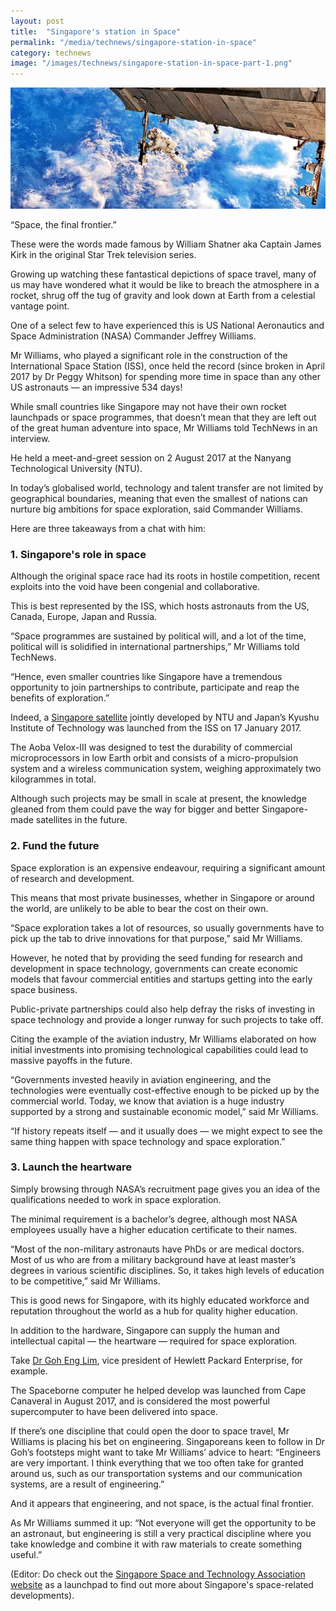 ```yaml
---
layout: post
title:  "Singapore's station in Space"
permalink: "/media/technews/singapore-station-in-space"
category: technews
image: "/images/technews/singapore-station-in-space-part-1.png"
---
```


![singapore's station in space](/images/technews/singapore-station-in-space-part-1.png)

“Space, the final frontier.”

These were the words made famous by William Shatner aka Captain James Kirk in the original Star Trek television series.

Growing up watching these fantastical depictions of space travel, many of us may have wondered what it would be like to breach the atmosphere in a rocket, shrug off the tug of gravity and look down at Earth from a celestial vantage point.

One of a select few to have experienced this is US National Aeronautics and Space Administration (NASA) Commander Jeffrey Williams.

Mr Williams, who played a significant role in the construction of the International Space Station (ISS), once held the record (since broken in April 2017 by Dr Peggy Whitson) for spending more time in space than any other US astronauts — an impressive 534 days!

While small countries like Singapore may not have their own rocket launchpads or space programmes, that doesn’t mean that they are left out of the great human adventure into space, Mr Williams told TechNews in an interview.

He held a meet-and-greet session on 2 August 2017 at the Nanyang Technological University (NTU).

In today’s globalised world, technology and talent transfer are not limited by geographical boundaries, meaning that even the smallest of nations can nurture big ambitions for space exploration, said Commander Williams.

Here are three takeaways from a chat with him:

### **1. Singapore's role in space**
Although the original space race had its roots in hostile competition, recent exploits into the void have been congenial and collaborative.

This is best represented by the ISS, which hosts astronauts from the US, Canada, Europe, Japan and Russia.

“Space programmes are sustained by political will, and a lot of the time, political will is solidified in international partnerships,” Mr Williams told TechNews.

“Hence, even smaller countries like Singapore have a tremendous opportunity to join partnerships to contribute, participate and reap the benefits of exploration.”

Indeed, a [Singapore satellite](https://www.straitstimes.com/singapore/7th-ntu-satellite-marks-a-spore-first) jointly developed by NTU and Japan’s Kyushu Institute of Technology was launched from the ISS on 17 January 2017.

The Aoba Velox-III was designed to test the durability of commercial microprocessors in low Earth orbit and consists of a micro-propulsion system and a wireless communication system, weighing approximately two kilogrammes in total.

Although such projects may be small in scale at present, the knowledge gleaned from them could pave the way for bigger and better Singapore-made satellites in the future.

### **2. Fund the future**
Space exploration is an expensive endeavour, requiring a significant amount of research and development.

This means that most private businesses, whether in Singapore or around the world, are unlikely to be able to bear the cost on their own.

“Space exploration takes a lot of resources, so usually governments have to pick up the tab to drive innovations for that purpose,” said Mr Williams.

However, he noted that by providing the seed funding for research and development in space technology, governments can create economic models that favour commercial entities and startups getting into the early space business.

Public-private partnerships could also help defray the risks of investing in space technology and provide a longer runway for such projects to take off.

Citing the example of the aviation industry, Mr Williams elaborated on how initial investments into promising technological capabilities could lead to massive payoffs in the future.

“Governments invested heavily in aviation engineering, and the technologies were eventually cost-effective enough to be picked up by the commercial world. Today, we know that aviation is a huge industry supported by a strong and sustainable economic model,” said Mr Williams.

“If history repeats itself — and it usually does — we might expect to see the same thing happen with space technology and space exploration.”

### **3. Launch the heartware**
Simply browsing through NASA’s recruitment page gives you an idea of the qualifications needed to work in space exploration.

The minimal requirement is a bachelor’s degree, although most NASA employees usually have a higher education certificate to their names.

“Most of the non-military astronauts have PhDs or are medical doctors. Most of us who are from a military background have at least master’s degrees in various scientific disciplines. So, it takes high levels of education to be competitive,” said Mr Williams.

This is good news for Singapore, with its highly educated workforce and reputation throughout the world as a hub for quality higher education.

In addition to the hardware, Singapore can supply the human and intellectual capital — the heartware — required for space exploration.

Take [Dr Goh Eng Lim](https://www.channelnewsasia.com/news/technology/meet-goh-eng-lim-the-singaporean-behind-the-most-powerful-9125412), vice president of Hewlett Packard Enterprise, for example.

The Spaceborne computer he helped develop was launched from Cape Canaveral in August 2017, and is considered the most powerful supercomputer to have been delivered into space.

If there’s one discipline that could open the door to space travel, Mr Williams is placing his bet on engineering. Singaporeans keen to follow in Dr Goh’s footsteps might want to take Mr Williams’ advice to heart: “Engineers are very important. I think everything that we too often take for granted around us, such as our transportation systems and our communication systems, are a result of engineering.”

And it appears that engineering, and not space, is the actual final frontier.

As Mr Williams summed it up: “Not everyone will get the opportunity to be an astronaut, but engineering is still a very practical discipline where you take knowledge and combine it with raw materials to create something useful.”

(Editor: Do check out the [Singapore Space and Technology Association website](https://www.space.org.sg/) as a launchpad to find out more about Singapore's space-related developments).
